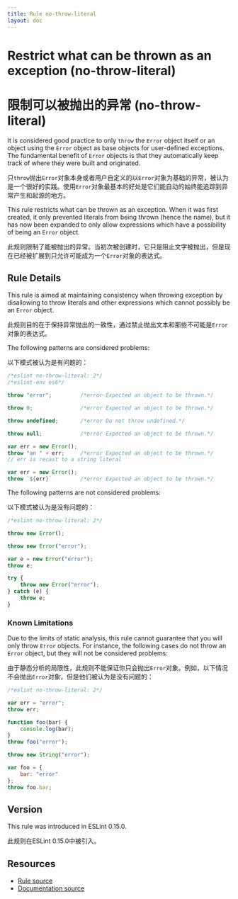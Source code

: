 ```yaml
---
title: Rule no-throw-literal
layout: doc
---
```

<!-- Note: No pull requests accepted for this file. See README.md in the root directory for details. -->
# Restrict what can be thrown as an exception (no-throw-literal)

# 限制可以被抛出的异常 (no-throw-literal)

It is considered good practice to only `throw` the `Error` object itself or an object using the `Error` object as base objects for user-defined exceptions.
The fundamental benefit of `Error` objects is that they automatically keep track of where they were built and originated.

只`throw`抛出`Error`对象本身或者用户自定义的以`Error`对象为基础的异常，被认为是一个很好的实践。使用`Error`对象最基本的好处是它们能自动的始终能追踪到异常产生和起源的地方。

This rule restricts what can be thrown as an exception.  When it was first created, it only prevented literals from being thrown (hence the name), but it has now been expanded to only allow expressions which have a possibility of being an `Error` object.

此规则限制了能被抛出的异常。当初次被创建时，它只是阻止文字被抛出，但是现在已经被扩展到只允许可能成为一个`Error`对象的表达式。

## Rule Details

This rule is aimed at maintaining consistency when throwing exception by disallowing to throw literals and other expressions which cannot possibly be an `Error` object.

此规则目的在于保持异常抛出的一致性，通过禁止抛出文本和那些不可能是`Error`对象的表达式。

The following patterns are considered problems:

以下模式被认为是有问题的：

```js
/*eslint no-throw-literal: 2*/
/*eslint-env es6*/

throw "error";         /*error Expected an object to be thrown.*/

throw 0;               /*error Expected an object to be thrown.*/

throw undefined;       /*error Do not throw undefined.*/

throw null;            /*error Expected an object to be thrown.*/

var err = new Error();
throw "an " + err;     /*error Expected an object to be thrown.*/
// err is recast to a string literal

var err = new Error();
throw `${err}`         /*error Expected an object to be thrown.*/

```

The following patterns are not considered problems:

以下模式被认为是没有问题的：

```js
/*eslint no-throw-literal: 2*/

throw new Error();

throw new Error("error");

var e = new Error("error");
throw e;

try {
    throw new Error("error");
} catch (e) {
    throw e;
}
```

### Known Limitations

Due to the limits of static analysis, this rule cannot guarantee that you will only throw `Error` objects.  For instance, the following cases do not throw an `Error` object, but they will not be considered problems:

由于静态分析的局限性，此规则不能保证你只会抛出`Error`对象。例如，以下情况不会抛出`Error`对象，但是他们被认为是没有问题的：

```js
/*eslint no-throw-literal: 2*/

var err = "error";
throw err;

function foo(bar) {
    console.log(bar);
}
throw foo("error");

throw new String("error");

var foo = {
    bar: "error"
};
throw foo.bar;
```

## Version

This rule was introduced in ESLint 0.15.0.

此规则在ESLint 0.15.0中被引入。

## Resources

* [Rule source](https://github.com/eslint/eslint/tree/master/lib/rules/no-throw-literal.js)
* [Documentation source](https://github.com/eslint/eslint/tree/master/docs/rules/no-throw-literal.md)
